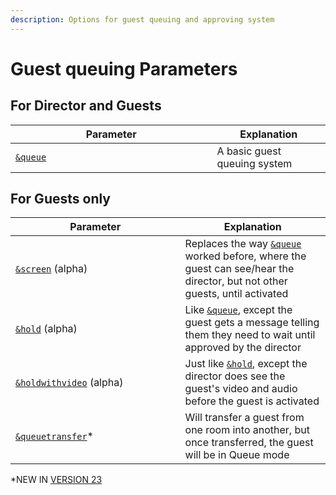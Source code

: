 ```yaml
---
description: Options for guest queuing and approving system
---
```


# Guest queuing Parameters

## For Director and Guests

<table><thead><tr><th width="306.57142857142856">Parameter</th><th>Explanation</th></tr></thead><tbody><tr><td><a href="../../general-settings/queue.md"><code>&#x26;queue</code></a></td><td>A basic guest queuing system</td></tr></tbody></table>

## For Guests only

<table><thead><tr><th width="255.57142857142856">Parameter</th><th>Explanation</th></tr></thead><tbody><tr><td><a href="and-screen-alpha.md"><code>&#x26;screen</code></a> (alpha)</td><td>Replaces the way <a href="../../general-settings/queue.md"><code>&#x26;queue</code></a> worked before, where the guest can see/hear the director, but not other guests, until activated</td></tr><tr><td><a href="and-hold-alpha.md"><code>&#x26;hold</code></a> (alpha)</td><td>Like <a href="../../general-settings/queue.md"><code>&#x26;queue</code></a>, except the guest gets a message telling them they need to wait until approved by the director</td></tr><tr><td><a href="and-holdwithvideo-alpha.md"><code>&#x26;holdwithvideo</code></a> (alpha)</td><td>Just like <a href="and-hold-alpha.md"><code>&#x26;hold</code></a>, except the director does see the guest's video and audio before the guest is activated</td></tr><tr><td><a href="../settings-parameters/and-queuetransfer.md"><code>&#x26;queuetransfer</code></a>*</td><td>Will transfer a guest from one room into another, but once transferred, the guest will be in Queue mode</td></tr></tbody></table>

\*NEW IN [VERSION 23](../../releases/v23.md)
